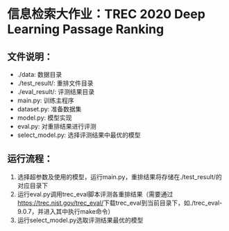 # 信息检索大作业：TREC 2020 Deep Learning Passage Ranking
## 文件说明：
+ ./data: 数据目录
+ ./test_result/: 重排文件目录
+ ./eval_result/: 评测结果目录
+ main.py: 训练主程序
+ dataset.py: 准备数据集
+ model.py: 模型实现
+ eval.py: 对重排结果进行评测
+ select_model.py: 选择评测结果中最优的模型

## 运行流程：
1. 选择超参数及使用的模型，运行main.py，重排结果将存储在./test_result/的对应目录下
2. 运行eval.py调用trec_eval脚本评测各重排结果（需要通过<https://trec.nist.gov/trec_eval/>下载trec_eval到当前目录下，如./trec_eval-9.0.7，并进入其中执行make命令）
3. 运行select_model.py选取评测结果最优的模型